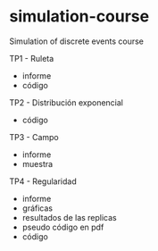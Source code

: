 # simulation-course
Simulation of discrete events course

TP1 - Ruleta
- informe
- código

TP2 - Distribución exponencial
- código

TP3 - Campo
- informe
- muestra

TP4 - Regularidad
- informe
- gráficas
- resultados de las replicas
- pseudo código en pdf
- código 
